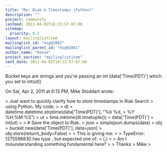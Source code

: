 ```yaml
---
title: "Re: Riak & Timestamps (Python)"
description: ""
project: community
lastmod: 2011-04-02T18:23:57-07:00
sitemap:
  priority: 0.2
layout: mailinglistitem
mailinglist_id: "msg02862"
mailinglist_parent_id: "msg02861"
author_name: "Rexxe"
project_section: "mailinglistitem"
sent_date: 2011-04-02T18:23:57-07:00
---
```



Bucket keys are strings and you're passing an int (data['Time(PDT)'] which
you set to int(ut))

On Sat, Apr 2, 2011 at 6:13 PM, Mike Stoddart  wrote:

&gt; Just want to quickly clarify how to store timestamps in Riak Search
&gt; using Python. My code:
&gt;
&gt; dt = datetime.datetime.strptime(data['Time(PDT)'], "%b %d,
&gt; %Y %H:%M:%S")
&gt; ut = time.mktime(dt.timetuple())
&gt; data['Time(PDT)'] = int(ut)
&gt;
&gt; # Save the object to Riak.
&gt; json = simplejson.dumps(data)
&gt; obj = bucket.new(data['Time(PDT)'], data=json)
&gt; obj.store(return\\_body=False)
&gt;
&gt; This is giving me:
&gt;
&gt; TypeError: 1275598830 has type , but expected one of:
&gt; (,)
&gt;
&gt; Am I misunderstanding something fundamental here?
&gt;
&gt; Thanks
&gt; Mike
&gt;

